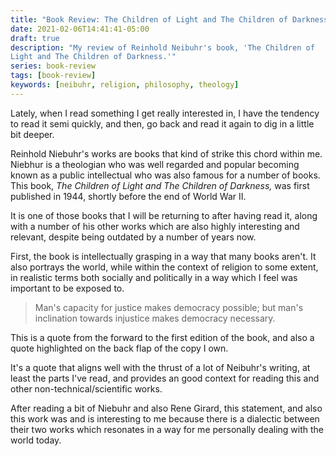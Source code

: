```yaml
---
title: "Book Review: The Children of Light and The Children of Darkness"
date: 2021-02-06T14:41:41-05:00
draft: true
description: "My review of Reinhold Neibuhr's book, 'The Children of
Light and The Children of Darkness.'"
series: book-review
tags: [book-review]
keywords: [neibuhr, religion, philosophy, theology]
---
```


Lately, when I read something I get really interested in, I have the
tendency to read it semi quickly, and then, go back and read it again
to dig in a little bit deeper.

Reinhold Niebuhr's works are books that kind of strike this chord
within me.  Niebhur is a theologian who was well regarded and popular
becoming known as a public intellectual who was also famous for a
number of books.  This book, *The Children of Light and The Children
of Darkness,* was first published in 1944, shortly before the end of
World War II.

It is one of those books that I will be returning to after having read
it, along with a number of his other works which are also highly
interesting and relevant, despite being outdated by a number of years
now.

First, the book is intellectually grasping in a way that many books
aren't.  It also portrays the world, while within the context of
religion to some extent, in realistic terms both socially and
politically in a way which I feel was important to be exposed to.

> Man's capacity for justice makes democracy possible; but man's
  inclination towards injustice makes democracy necessary.

This is a quote from the forward to the first edition of the book, and
also a quote highlighted on the back flap of the copy I own.

It's a quote that aligns well with the thrust of a lot of Neibuhr's
writing, at least the parts I've read, and provides an good context
for reading this and other non-technical/scientific works.

After reading a bit of Niebuhr and also Rene Girard, this statement,
and also this work was and is interesting to me because there is a
dialectic between their two works which resonates in a way for me
personally dealing with the world today.






